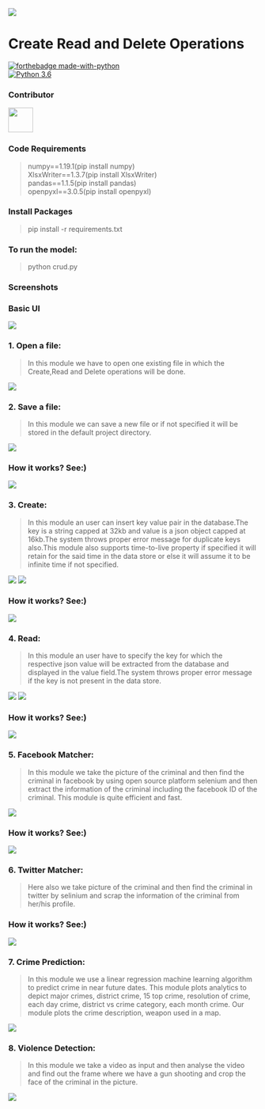 <img src="https://www.spirit-of-metal.com/les%20goupes/C/Crud/pics/781097_logo.jpg">

# Create Read and Delete Operations

[![forthebadge made-with-python](http://ForTheBadge.com/images/badges/made-with-python.svg)](https://www.python.org/)                 
[![Python 3.6](https://img.shields.io/badge/python-3.6-blue.svg)](https://www.python.org/downloads/release/python-360/)   

### Contributor
<a href="https://github.com/argho28"><img src="https://avatars3.githubusercontent.com/u/54744863?s=400&v=4" height="50px" width="50px" alt=""/></a>



### Code Requirements
>numpy==1.19.1(pip install numpy)</br>
>XlsxWriter==1.3.7(pip install XlsxWriter)</br>
>pandas==1.1.5(pip install pandas)</br>
>openpyxl==3.0.5(pip install openpyxl)
### Install Packages
> pip install -r requirements.txt

### To run the model:
> python crud.py

### Screenshots

### Basic UI
<img src="https://github.com/argho28/Create_Read_Delete/blob/main/ui.png">

### 1. Open a file:
> In this module we have to open one existing file in which the Create,Read and Delete operations will be done.
<img src="https://github.com/argho28/Create_Read_Delete/blob/main/open.png">

### 2. Save a file:
> In this module we can save a new file or if not specified it will be stored in the default project directory.
<img src="https://github.com/argho28/Create_Read_Delete/blob/main/save.png">

### How it works? See:)
<img src="https://github.com/argho28/Create_Read_Delete/blob/main/output.gif">

### 3. Create:
> In this module an user can insert key value pair in the database.The key is a string capped at 32kb and value is a json object capped at 16kb.The system throws proper error message for duplicate keys also.This module also supports time-to-live property if specified it will retain for the said time in the data store or else it will assume it to be infinite time if not specified.
<img src="https://github.com/argho28/Create_Read_Delete/blob/main/create.png">
<img src="https://github.com/argho28/Create_Read_Delete/blob/main/duplicate_error.png">

### How it works? See:)
<img src="https://github.com/argho28/Create_Read_Delete/blob/main/output.gif">

### 4. Read:
> In this module an user have to specify the key for which the respective json value will be extracted from the database and displayed in the value field.The system throws proper error message if the key is not present in the data store. 
<img src="https://github.com/argho28/RK308_SmartCreators/blob/master/videoSurveilance.jpeg">
<img src="https://github.com/argho28/RK308_SmartCreators/blob/master/faceMask.gif">

### How it works? See:)
<img src="https://github.com/argho28/RK308_SmartCreators/blob/master/videoSurveilance.gif">

### 5. Facebook Matcher:
> In this module we take the picture of the criminal and then find the criminal in facebook by using open source platform selenium and then extract the information of the criminal including the facebook ID of the criminal. This module is quite efficient and fast.
<img src="https://github.com/argho28/RK308_SmartCreators/blob/master/detectCriminal2.jpeg">

### How it works? See:)
<img src="https://github.com/argho28/RK308_SmartCreators/blob/master/facebookMatch.gif">

### 6. Twitter Matcher:
> Here also we take picture of the criminal and then find the criminal in twitter by selinium and scrap the information of the criminal from her/his profile.

### How it works? See:)
<img src="https://github.com/argho28/RK308_SmartCreators/blob/master/twitterMatch.gif">

### 7.	Crime Prediction:
> In this module we use a linear regression machine learning algorithm to predict crime in near future dates. This module plots analytics to depict major crimes, district crime, 15 top crime, resolution of crime, each day crime, district vs crime category, each month crime. Our module plots the crime description, weapon used in a map.
<img src="https://github.com/argho28/RK308_SmartCreators/blob/master/crimeDetection.jpeg">

### 8. Violence Detection: 
> In this module we take a video as input and then analyse the video and find out the frame where we have a gun shooting and crop the face of the criminal in the picture.
<img src="https://github.com/argho28/RK308_SmartCreators/blob/master/violenceDetection.jpeg">
